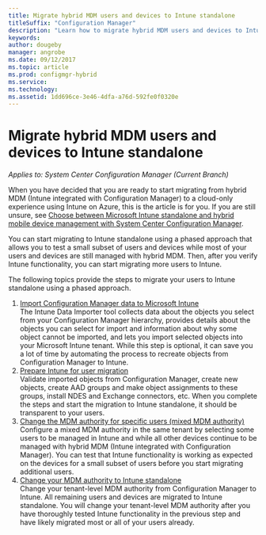 ```yaml
---
title: Migrate hybrid MDM users and devices to Intune standalone
titleSuffix: "Configuration Manager"
description: "Learn how to migrate hybrid MDM users and devices to Intune on Azure."
keywords:
author: dougeby
manager: angrobe
ms.date: 09/12/2017
ms.topic: article
ms.prod: configmgr-hybrid
ms.service:
ms.technology:
ms.assetid: 1dd696ce-3e46-4dfa-a76d-592fe0f0320e
---
```


# Migrate hybrid MDM users and devices to Intune standalone

*Applies to: System Center Configuration Manager (Current Branch)*    

When you have decided that you are ready to start migrating from hybrid MDM (Intune integrated with Configuration Manager) to a cloud-only experience using Intune on Azure, this is the article is for you. If you are still unsure, see [Choose between Microsoft Intune standalone and hybrid mobile device management with System Center Configuration Manager](https://docs.microsoft.com/sccm/mdm/understand/choose-between-standalone-intune-and-hybrid-mobile-device-management). 

You can start migrating to Intune standalone using a phased approach that allows you to test a small subset of users and devices while most of your users and devices are still managed with hybrid MDM. Then, after you verify Intune functionality, you can start migrating more users to Intune.    

The following topics provide the steps to migrate your users to Intune standalone using a phased approach.    
  
1.	[Import Configuration Manager data to Microsoft Intune](migrate-import-data.md)   
    The Intune Data Importer tool collects data about the objects you select from your Configuration Manager hierarchy, provides details about the objects you can select for import and information about why some object cannot be imported, and lets you import selected objects into your Microsoft Intune tenant. While this step is optional, it can save you a lot of time by automating the process to recreate objects from Configuration Manager to Intune. 
2.	[Prepare Intune for user migration](migrate-prepare-intune.md)    
    Validate imported objects from Configuration Manager, create new objects, create AAD groups and make object assignments to these groups, install NDES and Exchange connectors, etc. When you complete the steps and start the migration to Intune standalone, it should be transparent to your users.  
3.	[Change the MDM authority for specific users (mixed MDM authority)](migrate-mixed-authority.md)    
    Configure a mixed MDM authority in the same tenant by selecting some users to be managed in Intune and while all other devices continue to be managed with hybrid MDM (Intune integrated with Configuration Manager). You can test that Intune functionality is working as expected on the devices for a small subset of users before you start migrating additional users. 
4.	[Change your MDM authority to Intune standalone](change-mdm-authority.md)     
    Change your tenant-level MDM authority from Configuration Manager to Intune. All remaining users and devices are migrated to Intune standalone. You will change your tenant-level MDM authority after you have thoroughly tested Intune functionality in the previous step and have likely migrated most or all of your users already.

<!--
The following provides a typical workflow for migrating users from hybrid MDM to Intune standalone:
1.	Admin runs the Microsoft Intune Data Importer Tool, selecting which objects and assignments to import. Selected objects are imported into Intune standalone.
    1. Some objects cannot be imported because they contain settings the tool does not understand or setting that are not available in Intune standalone.
    2. Assignments are migrated. However, only if the collection an object was targeted to is based on a single Active Directory (AD) security group and the same group exists in Azure Active Directory (AAD).
    > [!Note]    
    > If you want, you can skip this step and create the objects that you want directly in Intune in the Azure portal without running the Intune Data Importer Tool. 
2.	Admin logs into the Intune on Azure portal
    1. Creates any additional objects required for their organization that were not imported by the Microsoft Intune Data Importer tool.
    2. Creates any required AAD groups and makes any additional assignments for each object to AAD groups.
    3. Installs the NDES connector on an on-premises server if using SCEP or PFX certificate deployment.
    4. Installs the Exchange connector on an on-premises server if using conditional access. 
3.	Admin ensures that all existing Intune users in their organization have an Intune license assigned to them using AAD or the Office administrator portal.
4.	Admin selects some test users to migrate to Intune standalone and removes them from the collection associated with the Intune subscription in Configuration Manager.
5.	Once removed from the collection, the user and all devices are managed by Intune in the Azure portal. Remaining users and devices continue to be managed by hybrid mobile device management in Configuration Manager. 
6.	Admin validates that things are working as expected on the device and moves more users to Intune standalone by removing them from the collection associated with the Intune subscription in Configuration Manager.
7.	Once the admin is comfortable with the functionality in Intune standalone, they can move the rest of their users and devices by switching their MDM authority to Intune standalone. This can be done by removing the Intune subscription from SCCM and choosing to change the MDM authority. Tenant level policies will be automatically migrated to Intune standalone, all objects and assignments in Intune standalone will remain, and devices will not be required to re-enroll.
-->